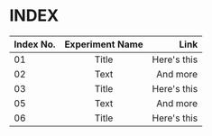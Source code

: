 # INDEX

| Index No.      | Experiment Name | Link     |
| :---        |    :----:   |          ---: |
| 01     | Title       | Here's this   |
| 02   | Text        | And more      |
| 03     | Title       | Here's this   |
| 05   | Text        | And more      |
| 06     | Title       | Here's this   |
